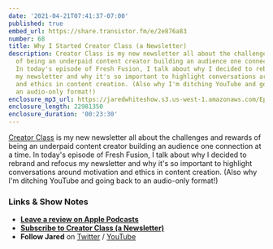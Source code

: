 ```yaml
---
date: '2021-04-21T07:41:37-07:00'
published: true
embed_url: https://share.transistor.fm/e/2e876a83
number: 68
title: Why I Started Creator Class (a Newsletter)
description: Creator Class is my new newsletter all about the challenges and rewards
  of being an underpaid content creator building an audience one connection at a time.
  In today's episode of Fresh Fusion, I talk about why I decided to rebrand and refocus
  my newsletter and why it's so important to highlight conversations around motivation
  and ethics in content creation. (Also why I'm ditching YouTube and going back to
  an audio-only format!)
enclosure_mp3_url: https://jaredwhiteshow.s3.us-west-1.amazonaws.com/Episode%2068%20-%20Why%20I%20Started%20Creator%20Class.mp3
enclosure_length: 22981350
enclosure_duration: '00:23:30'
---
```


[Creator Class](https://www.getrevue.co/profile/creatorclass) is my new newsletter all about the challenges and rewards of being an underpaid content creator building an audience one connection at a time. In today's episode of Fresh Fusion, I talk about why I decided to rebrand and refocus my newsletter and why it's so important to highlight conversations around motivation and ethics in content creation. (Also why I'm ditching YouTube and going back to an audio-only format!)

### Links & Show Notes

* **[Leave a review on Apple Podcasts](https://podcasts.apple.com/us/podcast/fresh-fusion/id1387528457)**
* **[Subscribe to Creator Class (a Newsletter)](https://www.getrevue.co/profile/creatorclass)**
* **Follow Jared** on [Twitter](https://twitter.com/jaredcwhite) / [YouTube](https://www.youtube.com/channel/UCx90UL8AZfxSbBbFQ7L2t5w)